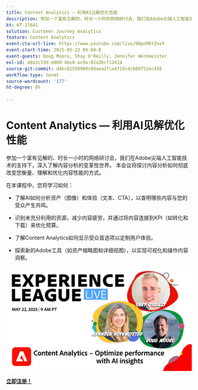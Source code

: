 ```yaml
---
title: Content Analytics — 利用AI见解优化性能
description: 参加一个富有见解的、时长一小时的网络研讨会，我们在Adobe尖端人工智能技术的支持下，深入了解内容分析的变革性世界。 本会议将探讨内容分析如何彻底改变您衡量、理解和优化内容性能的方式。
kt: KT-17641
solution: Customer Journey Analytics
feature: Content Analytics
event-cta-url-live: https://www.youtube.com/live/0ApnRRtZxeY
event-start-time: 2025-05-22 09:00-8
event-guests: Doug Moore, Shay O'Reilly, Jennifer Werkmeister
exl-id: a0a3c7dd-e060-4be8-ac9a-02a3bcf12614
source-git-commit: d4bc02599900c0daea2fca4f19c4c68bf52ec410
workflow-type: tm+mt
source-wordcount: '177'
ht-degree: 0%

---
```


# Content Analytics — 利用AI见解优化性能

参加一个富有见解的、时长一小时的网络研讨会，我们在Adobe尖端人工智能技术的支持下，深入了解内容分析的变革性世界。 本会议将探讨内容分析如何彻底改变您衡量、理解和优化内容性能的方式。

在本课程中，您将学习如何：
* 了解AI如何分析资产（图像）和体验（文本、CTA），以查明哪些内容与您的受众产生共鸣。

* 识别未充分利用的资源，减少内容疲劳，并通过将内容连接到KPI（如转化和下载）来优化预算。

* 了解Content Analytics如何显示受众首选项以定制用户体验。

* 探索新的Adobe工具（如资产缩略图和详细视图），以实现可视化和操作内容洞察。

[![ExL LIVE 2025年5月22日](assets/May-22-2025-WebBanner.jpg)](https://engage.adobe.com/ExpLeagueLive-250522.html)

[**立即注册！**](https://engage.adobe.com/ExpLeagueLive-250522.html)
